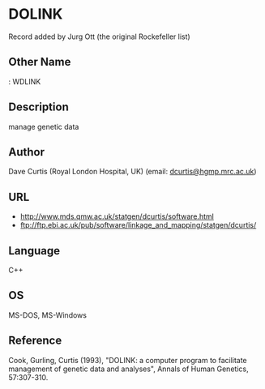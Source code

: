 # DOLINK
Record added by Jurg Ott (the original Rockefeller list)

## Other Name
: WDLINK

## Description
manage genetic data

## Author
Dave Curtis (Royal London Hospital, UK) (email: dcurtis@hgmp.mrc.ac.uk)

## URL
* http://www.mds.qmw.ac.uk/statgen/dcurtis/software.html
* ftp://ftp.ebi.ac.uk/pub/software/linkage_and_mapping/statgen/dcurtis/

## Language
C++

## OS
MS-DOS, MS-Windows

## Reference
Cook, Gurling, Curtis (1993), "DOLINK: a computer program to facilitate management of genetic data and analyses", Annals of Human Genetics, 57:307-310.